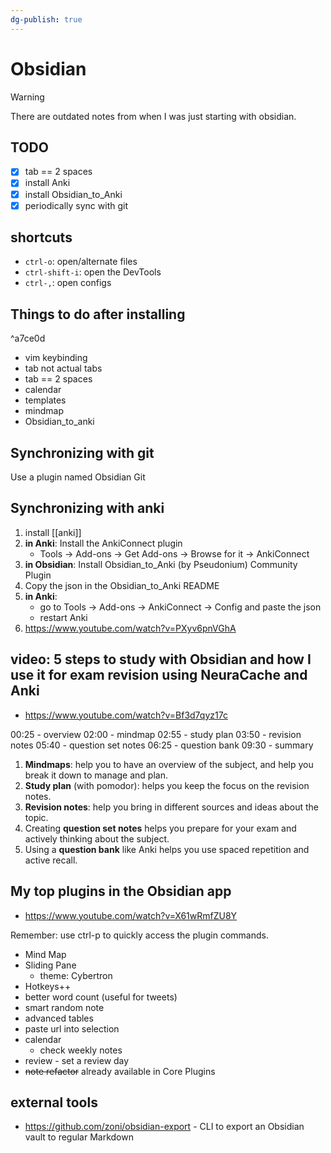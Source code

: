 ```yaml
---
dg-publish: true
---
```

# Obsidian
> [!warning]
> There are outdated notes from when I was just starting with obsidian.

## TODO

- [x] tab == 2 spaces
- [x] install Anki
- [x] install Obsidian_to_Anki
- [x] periodically sync with git

## shortcuts

- `ctrl-o`: open/alternate files
- `ctrl-shift-i`: open the DevTools
- `ctrl-,`: open configs


## Things to do after installing

^a7ce0d

- vim keybinding
- tab not actual tabs
- tab == 2 spaces
- calendar
- templates
- mindmap
- Obsidian_to_anki



## Synchronizing with git

Use a plugin named Obsidian Git

## Synchronizing with anki

1. install [[anki]]
2. **in Anki**: Install the AnkiConnect plugin
    - Tools -> Add-ons -> Get Add-ons -> Browse for it -> AnkiConnect
3. **in Obsidian**: Install Obsidian_to_Anki (by Pseudonium) Community Plugin
4. Copy the json in the Obsidian_to_Anki README
5. **in Anki**:
    - go to Tools -> Add-ons -> AnkiConnect -> Config and paste the json
    - restart Anki
6. <https://www.youtube.com/watch?v=PXyv6pnVGhA>


## video: 5 steps to study with Obsidian and how I use it for exam revision using NeuraCache and Anki 

- <https://www.youtube.com/watch?v=Bf3d7qyz17c>

00:25 - overview
02:00 - mindmap
02:55 - study plan
03:50 - revision notes
05:40 - question set notes
06:25 - question bank
09:30 - summary

1. **Mindmaps**: help you to have an overview of the subject, and help you break it down to manage and plan.
2. **Study plan** (with pomodor): helps you keep the focus on the revision notes.
3. **Revision notes**: help you bring in different sources and ideas about the topic.
4. Creating **question set notes** helps you prepare for your exam and actively thinking about the subject.
5. Using a **question bank** like Anki helps you use spaced repetition and active recall.

## My top plugins in the Obsidian app

- <https://www.youtube.com/watch?v=X61wRmfZU8Y>

Remember: use ctrl-p to quickly access the plugin commands.

- Mind Map
- Sliding Pane
    - theme: Cybertron
- Hotkeys++
- better word count (useful for tweets)
- smart random note
- advanced tables
- paste url into selection
- calendar
    - check weekly notes
- review - set a review day
- ~~note refactor~~ already available in Core Plugins

## external tools

- https://github.com/zoni/obsidian-export - CLI to export an Obsidian vault to regular Markdown
